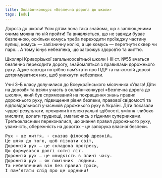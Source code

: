 ```yaml
---
title: Онлайн–конкурс «Безпечна дорога до школи»
tags: [edu]
---
```


Дорога до школи! Усім дітям вона така знайома, що з заплющеними очима можна по ній пройти! Та виявляється, що не завжди буває безпечною, оскільки комусь треба переходити проїжджу частину вулиці, комусь — залізничну колію, а ще комусь — перетнути сквер чи парк... А тому існує небезпека, що загрожує здоров’ю та життю.

Школярі Криворізької загальноосвітньої школи І-ІІІ ст. №55 вчаться безпечно переходити дорогу, знайомляться з правилами дорожнього руху. Адже завжди потрібно пам’ятати про ПДР та на кожній дорозі дотримуватися них, щоб уникнути небезпеки.

Учні 3–Б класу долучилися до Всеукраїнського місячника «Увага! Діти на дорозі!» та взяли участь в онлайн–конкурсі «Безпечна дорога до школи», який був спрямований на покращення знань правил дорожнього руху, підвищення рівня безпеки, правової свідомості та відповідальності учасників дорожнього руху в Україні. Діти показали чудові результати, проявили інтелектуальні здібності, уміння глибоко мислити, долати труднощі, змагаючись з гідними суперниками. Третьокласники переконалися, що знання правил дорожнього руху, уважність, обережність на дорогах – це запорука власної безпеки.

<pre>
Рух - це життя, - сказав філософ древній…
Це шлях до того, щоб пізнати світ,
Дорожній рух – це складова прогресу,
Що формувався довгі сотні літ.
Дорожній рух – це швидкість в плині часу.
Дорожній рух – як помічник  людини.
Та небезпечний він без правил траси,
І пам’ятати слід про це щоднини!
</pre>

<slideshow id="72157701464857304"></slideshow>
